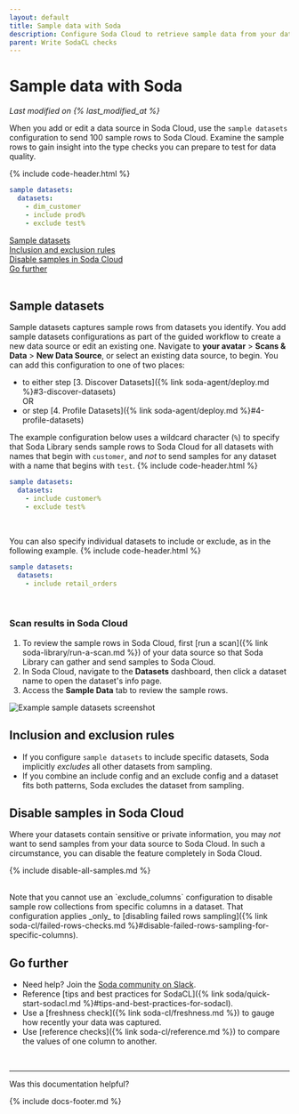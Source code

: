 ```yaml
---
layout: default
title: Sample data with Soda
description: Configure Soda Cloud to retrieve sample data from your datasets so you can leverage the information to write SodaCL checks for data quality.
parent: Write SodaCL checks
---
```


# Sample data with Soda 
<!--Linked to UI, access Shlink-->
*Last modified on {% last_modified_at %}*

When you add or edit a data source in Soda Cloud, use the `sample datasets` configuration to send 100 sample rows to Soda Cloud. Examine the sample rows to gain insight into the type checks you can prepare to test for data quality.

{% include code-header.html %}
```yaml
sample datasets:
  datasets:
    - dim_customer
    - include prod%
    - exclude test%
```

[Sample datasets](#sample-datasets)<br />
[Inclusion and exclusion rules](#inclusion-and-exclusion-rules)<br />
[Disable samples in Soda Cloud](#disable-samples-in-soda-cloud)<br />
[Go further](#go-further) <br />
<br />


## Sample datasets

Sample datasets captures sample rows from datasets you identify. You add sample datasets configurations as part of the guided workflow to create a new data source or edit an existing one. Navigate to **your avatar** > **Scans & Data** > **New Data Source**, or select an existing data source, to begin. You can add this configuration to one of two places:
* to either step [3. Discover Datasets]({% link soda-agent/deploy.md %}#3-discover-datasets) <br />
OR<br />
*   or step [4. Profile Datasets]({% link soda-agent/deploy.md %}#4-profile-datasets) 

The example configuration below uses a wildcard character (`%`) to specify that Soda Library sends sample rows to Soda Cloud for all datasets with names that begin with `customer`, and *not* to send samples for any dataset with a name that begins with `test`.
{% include code-header.html %}
```yaml
sample datasets:
  datasets:
    - include customer%
    - exclude test%
```

<br />

You can also specify individual datasets to include or exclude, as in the following example.
{% include code-header.html %}
```yaml
sample datasets:
  datasets:
    - include retail_orders
```

<br />

### Scan results in Soda Cloud

1. To review the sample rows in Soda Cloud, first [run a scan]({% link soda-library/run-a-scan.md %}) of your data source so that Soda Library can gather and send samples to Soda Cloud.
2. In Soda Cloud, navigate to the **Datasets** dashboard, then click a dataset name to open the dataset's info page. 
3. Access the **Sample Data** tab to review the sample rows.

![Example sample datasets screenshot](../assets/images/soda-sample-datasets.png)


## Inclusion and exclusion rules

* If you configure `sample datasets` to include specific datasets, Soda implicitly *excludes* all other datasets from sampling. 
* If you combine an include config and an exclude config and a dataset fits both patterns, Soda excludes the dataset from sampling.

## Disable samples in Soda Cloud

Where your datasets contain sensitive or private information, you may *not* want to send samples from your data source to Soda Cloud. In such a circumstance, you can disable the feature completely in Soda Cloud.

{% include disable-all-samples.md %}

<br />
Note that you cannot use an `exclude_columns` configuration to disable sample row collections from specific columns in a dataset. That configuration applies _only_ to [disabling failed rows sampling]({% link soda-cl/failed-rows-checks.md %}#disable-failed-rows-sampling-for-specific-columns).

## Go further
* Need help? Join the <a href="https://community.soda.io/slack" target="_blank"> Soda community on Slack</a>.
* Reference [tips and best practices for SodaCL]({% link soda/quick-start-sodacl.md %}#tips-and-best-practices-for-sodacl).
* Use a [freshness check]({% link soda-cl/freshness.md %}) to gauge how recently your data was captured.
* Use [reference checks]({% link soda-cl/reference.md %}) to compare the values of one column to another.

<br />

---

Was this documentation helpful?

<!-- LikeBtn.com BEGIN -->
<span class="likebtn-wrapper" data-theme="tick" data-i18n_like="Yes" data-ef_voting="grow" data-show_dislike_label="true" data-counter_zero_show="true" data-i18n_dislike="No"></span>
<script>(function(d,e,s){if(d.getElementById("likebtn_wjs"))return;a=d.createElement(e);m=d.getElementsByTagName(e)[0];a.async=1;a.id="likebtn_wjs";a.src=s;m.parentNode.insertBefore(a, m)})(document,"script","//w.likebtn.com/js/w/widget.js");</script>
<!-- LikeBtn.com END -->

{% include docs-footer.md %}